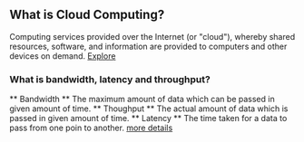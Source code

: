 ## What is Cloud Computing?

Computing services provided over the Internet (or "cloud"), whereby shared resources, software, and information are provided to computers and other devices on demand.
[Explore](https://duckduckgo.com/?q=cloud+computing+definition&atb=v341-1&ia=definition) 

### What is bandwidth, latency and throughput?

** Bandwidth **
The maximum amount of data which can be passed in given amount of time.
** Thoughput **
The actual amount of data which is passed in given amount of time.
** Latency **
The time taken for a data to pass from one poin to another.
[more details](https://www.techtarget.com/searchnetworking/feature/Network-bandwidth-vs-throughput-Whats-the-difference)
